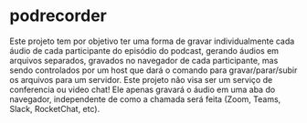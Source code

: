 # podrecorder
Este projeto tem por objetivo ter uma forma de gravar individualmente cada áudio de cada participante do episódio do podcast, gerando áudios em arquivos separados, gravados no navegador de cada participante, mas sendo controlados por um host que dará o comando para gravar/parar/subir os arquivos para um servidor.
Este projeto não visa ser um serviço de conferencia ou video chat!
Ele apenas gravará o áudio em uma aba do navegador, independente de como a chamada será feita (Zoom, Teams, Slack, RocketChat, etc).
